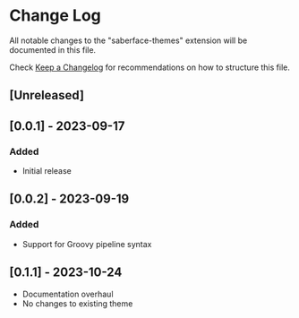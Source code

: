# Change Log

All notable changes to the "saberface-themes" extension will be documented in this file.

Check [Keep a Changelog](http://keepachangelog.com/) for recommendations on how to structure this file.

## [Unreleased]

## [0.0.1] - 2023-09-17

### Added

- Initial release

## [0.0.2] - 2023-09-19

### Added

- Support for Groovy pipeline syntax

## [0.1.1] - 2023-10-24

- Documentation overhaul
- No changes to existing theme
